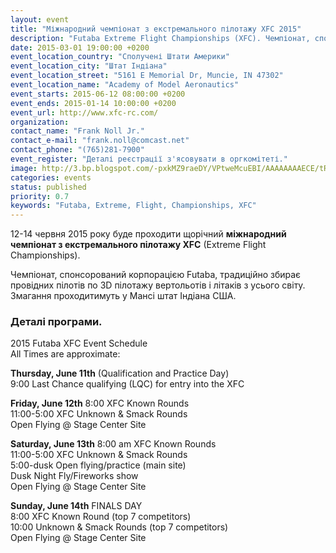 ```yaml
---
layout: event
title: "Міжнародний чемпіонат з екстремального пілотажу XFC 2015"
description: "Futaba Extreme Flight Championships (XFC). Чемпіонат, спонсорований корпорацією Futaba, традиційно збирає провідних пілотів по 3D пілотажу вертольотів і літаків з усього світу. Змагання проходитимуть у Мансі штат Індіана США."
date: 2015-03-01 19:00:00 +0200
event_location_country: "Сполучені Штати Америки"
event_location_city: "Штат Індіана"
event_location_street: "5161 E Memorial Dr, Muncie, IN 47302"
event_location_name: "Academy of Model Aeronautics"
event_starts: 2015-06-12 08:00:00 +0200
event_ends: 2015-01-14 10:00:00 +0200
event_url: http://www.xfc-rc.com/
organization:
contact_name: "Frank Noll Jr."
contact_e-mail: "frank.noll@comcast.net"
contact_phone: "(765)281-7900"
event_register: "Деталі реєстрації з'ясовувати в оргкомітеті."
image: http://3.bp.blogspot.com/-pxkMZ9raeDY/VPtweMcuEBI/AAAAAAAAECE/tRbcDSNCh4E/s1600/xfc-extreme-flight-championship.jpg
categories: events
status: published
priority: 0.7
keywords: "Futaba, Extreme, Flight, Championships, XFC"
---
```


12-14 червня 2015 року буде проходити щорічний **міжнародний чемпіонат з екстремального пілотажу XFC** (Extreme Flight Championships).

Чемпіонат, спонсорований корпорацією Futaba, традиційно збирає провідних пілотів по 3D пілотажу вертольотів і літаків з усього світу. Змагання проходитимуть у Мансі штат Індіана США.

### Деталі програми.

2015 Futaba XFC Event Schedule <br />
All Times are approximate:

**Thursday, June 11th** (Qualification and Practice Day) <br />
9:00 	Last Chance qualifying (LQC) for entry into the XFC

**Friday, June 12th**
8:00 	XFC Known Rounds <br />
11:00-5:00 	XFC Unknown & Smack Rounds <br />
Open Flying @ Stage Center Site

**Saturday, June 13th**
8:00 am 	XFC Known Rounds <br />
11:00-5:00 	XFC Unknown & Smack Rounds <br />
5:00-dusk 	Open flying/practice (main site) <br />
Dusk 	Night Fly/Fireworks show <br />
Open Flying @ Stage Center Site

**Sunday, June 14th**
FINALS DAY <br />
8:00 	XFC Known Round (top 7 competitors) <br />
10:00 	Unknown & Smack Rounds (top 7 competitors) <br />
Open Flying @ Stage Center Site
